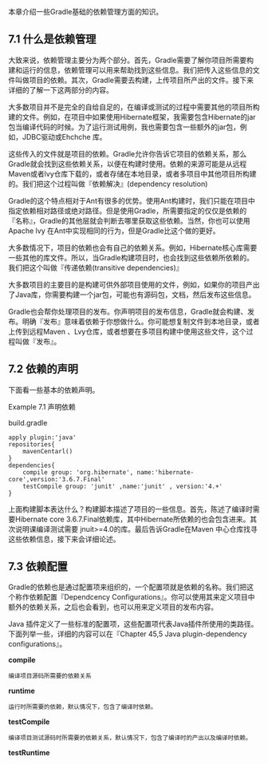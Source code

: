 本章介绍一些Gradle基础的依赖管理方面的知识。

## 7.1 什么是依赖管理

大致来说，依赖管理主要分为两个部分。首先，Gradle需要了解你项目所需要构建和运行的信息，依赖管理可以用来帮助找到这些信息。我们把传入这些信息的文件叫做项目的依赖。其次，Gradle需要去构建，上传项目所产出的文件。接下来详细的了解一下这两部分的内容。

大多数项目并不是完全的自给自足的，在编译或测试的过程中需要其他的项目所构建的文件。例如，在项目中如果使用Hibernate框架，我需要包含Hibernate的jar包当编译代码的时候。为了运行测试用例，我也需要包含一些额外的jar包，例如，JDBC驱动或Ehchche 库。

这些传入的文件就是项目的依赖。Gradle允许你告诉它项目的依赖关系，那么Gradle就会找到这些依赖关系，以便在构建时使用。依赖的来源可能是从远程Maven或者lvy仓库下载的，或者存储在本地目录，或者多项目中其他项目所构建的。我们把这个过程叫做『依赖解决』\(dependency resolution\)

Gradle的这个特点相对于Ant有很多的优势。使用Ant构建时，我们只能在项目中指定依赖相对路径或绝对路径。但是使用Gradle，所需要指定的仅仅是依赖的『名称』，Gradle的其他层就会判断去哪里获取这些依赖。当然，你也可以使用Apache lvy 在Ant中实现相同的行为，但是Gradle比这个做的更好。

大多数情况下，项目的依赖也会有自己的依赖关系。例如，Hibernate核心库需要一些其他的库文件。所以，当Gradle构建项目时，也会找到这些依赖所依赖的。我们把这个叫做『传递依赖\(transitive dependencies\)』

大多数项目的主要目的是构建可供外部项目使用的文件，例如，如果你的项目产出了Java库，你需要构建一个jar包，可能也有源码包，文档，然后发布这些信息。

Gradle也会帮你处理项目的发布。你声明项目的发布信息，Gradle就会构建、发布。明确『发布』意味着依赖于你想做什么。你可能想复制文件到本地目录，或者上传到远程Maven 、Lvy仓库，或者想要在多项目构建中使用这些文件，这个过程叫做『发布』。

## 7.2 依赖的声明

下面看一些基本的依赖声明。

Example 7.1 声明依赖

build.gradle

```
apply plugin:'java'
repositories{
    mavenCentarl()
}
dependencies{
    compile group: 'org.hibernate', name:'hibernate-core',version:'3.6.7.Final'
    testCompile group: 'junit' ,name:'junit' , version:'4.+'
}
```

上面构建脚本表达什么？构建脚本描述了项目的一些信息。首先，陈述了编译时需要Hibernate core 3.6.7.Final依赖库，其中Hibernate所依赖的也会包含进来。其次说明课编译测试需要 jnuit&gt;=4.0的库。最后告诉Gradle在Maven 中心仓库找寻这些依赖信息，接下来会详细论述。

## 7.3 依赖配置

Gradle的依赖也是通过配置项来组织的，一个配置项就是依赖的名称。我们把这个称作依赖配置『Dependcency Configurations』。你可以使用其来定义项目中额外的依赖关系，之后也会看到，也可以用来定义项目的发布内容。

Java 插件定义了一些标准的配置项，这些配置项代表Java插件所使用的类路径。下面列举一些，详细的内容可以在『Chapter 45,5 Java plugin-dependency configurations』。

**compile**

    编译项目源码所需要的依赖关系
**runtime**
    
    运行时所需要的依赖，默认情况下，包含了编译时依赖。
**testCompile**

    编译项目测试源码时所需要的依赖关系，默认情况下，包含了编译时的产出以及编译时依赖。
**testRuntime**

    

